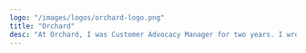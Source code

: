 ```yaml
---
logo: "/images/logos/orchard-logo.png"
title: "Orchard"
desc: "At Orchard, I was Customer Advocacy Manager for two years. I wrote and maintained our internal and external support databases, our support email templates, and our transactional emails. I also produced and designed inbound and outbound marketing content, samples of which you'll find below."
---
```

